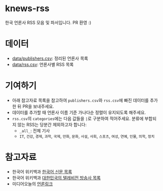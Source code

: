# knews-rss

한국 언론사 RSS 모음 및 파서입니다. PR 환영 :)

# 데이터

- [data/publishers.csv](data/publishers.csv): 정리된 언론사 목록
- [data/rss.csv](data/rss.csv): 언론사별 RSS 목록

# 기여하기

- 아래 참고자료 목록을 참고하여 `publishers.csv`와 `rss.csv`에 빠진 데이터를 추가한 뒤 PR을 보내주세요.
- 데이터를 추가할 때 언론사 이름 기준 가나다순 정렬이 유지되도록 해주세요.
- `rss.csv`의 `categories`에는 다음 값들을 `|`로 구분하여 적어주세요. 분류에 부합되지 않는 RSS는 당분간 제외하고자
  합니다:
  - `_all_`: 전체 기사
  - `IT`, `건강`, `경제`, `과학`, `국제`, `만화`, `문화`, `사설`, `사회`, `스포츠`, `여성`, `연예`,
    `인물`, `의학`, `정치`

# 참고자료

- 한국어 위키백과
  [한국어 신문 목록](https://ko.wikipedia.org/wiki/%ED%95%9C%EA%B5%AD%EC%96%B4_%EC%8B%A0%EB%AC%B8_%EB%AA%A9%EB%A1%9D)
- 한국어 위키백과
  [대한민국의 텔레비전 방송사 목록](https://ko.wikipedia.org/wiki/%EB%8C%80%ED%95%9C%EB%AF%BC%EA%B5%AD%EC%9D%98_%ED%85%94%EB%A0%88%EB%B9%84%EC%A0%84_%EB%B0%A9%EC%86%A1%EC%82%AC_%EB%AA%A9%EB%A1%9D)
- 미디어오늘의 [언론링크](http://www.mediatoday.co.kr/com/partners.html)
